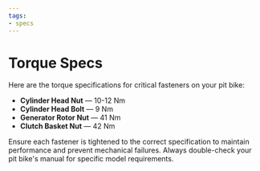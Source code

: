 ```yaml
---
tags:
- specs
---
```


# Torque Specs

Here are the torque specifications for critical fasteners on your pit bike:

- **Cylinder Head Nut** — 10-12 Nm
- **Cylinder Head Bolt** — 9 Nm
- **Generator Rotor Nut** — 41 Nm
- **Clutch Basket Nut** — 42 Nm

Ensure each fastener is tightened to the correct specification to maintain performance and prevent mechanical failures. Always double-check your pit bike's manual for specific model requirements.

